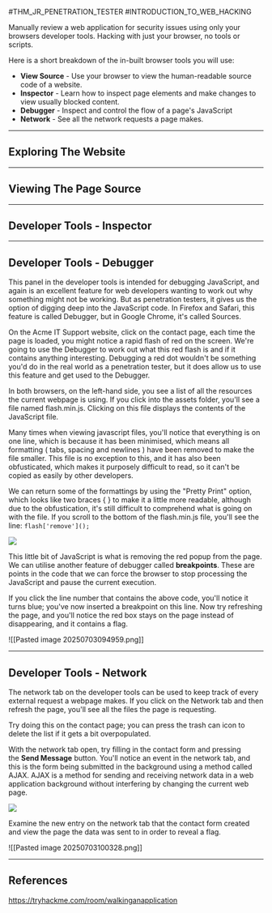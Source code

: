 #THM_JR_PENETRATION_TESTER #INTRODUCTION_TO_WEB_HACKING

Manually review a web application for security issues using only your browsers developer tools. Hacking with just your browser, no tools or scripts.

Here is a short breakdown of the in-built browser tools you will use:
- **View Source** - Use your browser to view the human-readable source code of a website.
- **Inspector** - Learn how to inspect page elements and make changes to view usually blocked content.
- **Debugger** - Inspect and control the flow of a page's JavaScript
- **Network** - See all the network requests a page makes.

---

## Exploring The Website



---

## Viewing The Page Source



---

## Developer Tools - Inspector



---

## Developer Tools - Debugger

This panel in the developer tools is intended for debugging JavaScript, and again is an excellent feature for web developers wanting to work out why something might not be working. But as penetration testers, it gives us the option of digging deep into the JavaScript code. In Firefox and Safari, this feature is called Debugger, but in Google Chrome, it's called Sources.

On the Acme IT Support website, click on the contact page, each time the page is loaded, you might notice a rapid flash of red on the screen. We're going to use the Debugger to work out what this red flash is and if it contains anything interesting. Debugging a red dot wouldn't be something you'd do in the real world as a penetration tester, but it does allow us to use this feature and get used to the Debugger.

In both browsers, on the left-hand side, you see a list of all the resources the current webpage is using. If you click into the assets folder, you'll see a file named flash.min.js. Clicking on this file displays the contents of the JavaScript file.

Many times when viewing javascript files, you'll notice that everything is on one line, which is because it has been minimised, which means all formatting ( tabs, spacing and newlines ) have been removed to make the file smaller. This file is no exception to this, and it has also been obfusticated, which makes it purposely difficult to read, so it can't be copied as easily by other developers.

We can return some of the formattings by using the "Pretty Print" option, which looks like two braces { } to make it a little more readable, although due to the obfustication, it's still difficult to comprehend what is going on with the file. If you scroll to the bottom of the flash.min.js file, you'll see the line: `flash['remove']();`

![](https://tryhackme-images.s3.amazonaws.com/user-uploads/5efe36fb68daf465530ca761/room-content/d76d0b263799865be55d6725cbeaf21b.png)  

This little bit of JavaScript is what is removing the red popup from the page. We can utilise another feature of debugger called **breakpoints**. These are points in the code that we can force the browser to stop processing the JavaScript and pause the current execution.

If you click the line number that contains the above code, you'll notice it turns blue; you've now inserted a breakpoint on this line. Now try refreshing the page, and you'll notice the red box stays on the page instead of disappearing, and it contains a flag.

![[Pasted image 20250703094959.png]]

---

## Developer Tools - Network  

The network tab on the developer tools can be used to keep track of every external request a webpage makes. If you click on the Network tab and then refresh the page, you'll see all the files the page is requesting. 
 
Try doing this on the contact page; you can press the trash can icon to delete the list if it gets a bit overpopulated.
 
With the network tab open, try filling in the contact form and pressing the **Send Message** button. You'll notice an event in the network tab, and this is the form being submitted in the background using a method called AJAX. AJAX is a method for sending and receiving network data in a web application background without interfering by changing the current web page.
 
![](https://tryhackme-images.s3.amazonaws.com/user-uploads/5efe36fb68daf465530ca761/room-content/9ec0890f159397547950ea1822994443.png)  
 
Examine the new entry on the network tab that the contact form created and view the page the data was sent to in order to reveal a flag.

![[Pasted image 20250703100328.png]]

---

## References

https://tryhackme.com/room/walkinganapplication